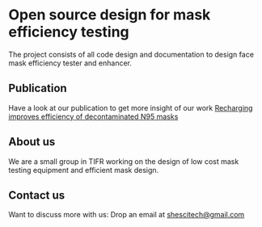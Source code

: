 # Open source design for mask efficiency testing

The project consists of all code design and documentation to design face mask efficiency tester and enhancer.

## Publication
Have a look at our publication to get more insight of our work
[Recharging improves efficiency of decontaminated N95 masks](https://arxiv.org/abs/2004.13641)


## About us

We are a small group in TIFR working on the design of low cost mask testing equipment and efficient mask design. 


## Contact us

Want to discuss more with us:
Drop an email at shescitech@gmail.com
